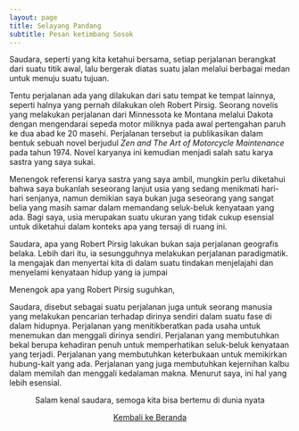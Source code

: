 ```yaml
---
layout: page
title: Selayang Pandang
subtitle: Pesan ketimbang Sosok
---
```


Saudara, seperti yang kita ketahui bersama, setiap perjalanan berangkat dari suatu titik awal,
lalu bergerak diatas suatu jalan melalui berbagai medan untuk menuju suatu tujuan.

Tentu perjalanan ada yang dilakukan dari satu tempat ke tempat lainnya, 
seperti halnya yang pernah dilakukan oleh Robert Pirsig.
Seorang novelis yang melakukan perjalanan dari Minnessota ke Montana melalui Dakota
dengan mengendarai sepeda motor miliknya pada awal pertengahan paruh ke dua abad ke 20 masehi.
Perjalanan tersebut ia publikasikan dalam bentuk sebuah novel 
berjudul <i>Zen and The Art of Motorcycle Maintenance</i> pada tahun 1974.
Novel karyanya ini kemudian menjadi salah satu karya sastra yang saya sukai.

Menengok referensi karya sastra yang saya ambil, mungkin perlu diketahui bahwa 
saya bukanlah seseorang lanjut usia yang sedang menikmati hari-hari senjanya,
namun demikian saya bukan juga seseorang yang sangat belia
yang masih samar dalam memandang seluk-beluk kenyataan yang ada. 
Bagi saya, usia merupakan suatu ukuran yang tidak cukup esensial
untuk diketahui dalam konteks apa yang tersaji di ruang ini.

Saudara, apa yang Robert Pirsig lakukan bukan saja perjalanan geografis belaka.
Lebih dari itu, ia sesungguhnya melakukan perjalanan paradigmatik.
Ia mengajak dan menyertai kita di dalam suatu tindakan
menjelajahi dan menyelami kenyataan hidup yang ia jumpai   

Menengok apa yang Robert Pirsig suguhkan, 

Saudara, disebut sebagai suatu perjalanan juga untuk seorang manusia
yang melakukan pencarian terhadap dirinya sendiri dalam suatu fase di dalam hidupnya.
Perjalanan yang menitikberatkan pada usaha untuk menemukan
dan menggali dirinya sendiri. Perjalanan yang membutuhkan bekal
berupa kehadiran penuh untuk memperhatikan seluk-beluk kenyataan yang terjadi.
Perjalanan yang membutuhkan keterbukaan untuk memikirkan hubung-kait yang ada.
Perjalanan yang juga membutuhkan kejernihan kalbu dalam memilah dan menggali kedalaman makna.
Menurut saya, ini hal yang lebih esensial.

<p style="text-align:center;">Salam kenal saudara, semoga kita bisa bertemu di dunia nyata</p>

<p style="text-align:center;">
  <a href="https://laminseima.github.io/beranda/">Kembali ke Beranda</a>
</p>
